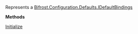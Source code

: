 Represents a [Bifrost.Configuration.Defaults.IDefaultBindings](Bifrost.Configuration.Defaults.IDefaultBindings)

**Methods**

[Initialize](Bifrost.Configuration.Defaults.IDefaultBindings.Initialize)
